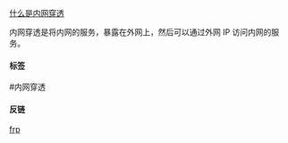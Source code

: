 
[什么是内网穿透](../index/point.md#什么是内网穿透)

内网穿透是将内网的服务，暴露在外网上，然后可以通过外网 IP 访问内网的服务。

#### 标签

#内网穿透

#### 反链

[frp](frp-是什么.md)